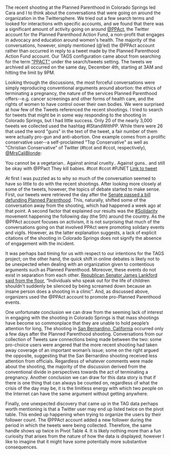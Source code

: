 The recent shooting at the Planned Parenthood in Colorado Springs led Cara and I to think about the conversations that were going on around the organization in the Twittersphere. We tried out a few search terms and looked for interactions with specific accounts, and we found that there was a significant amount of activity going on around [@PPAct](https://twitter.com/ppact), the Twitter account for the Planned Parenthood Action Fund, a non-profit that engages in advocacy and education around women's health. The majority of the conversations, however, simply mentioned (@’ed) the @PPAct account rather than occurred in reply to a tweet made by the Planned Parenthood Action Fund account. Our TAGS configuration came about from searching for the term ["PPACT"](https://docs.google.com/spreadsheets/d/1uYbl8gVTSljD-sYJ7y6nxyQyINhHPCzisuqa-_e5O7Y/edit#gid=400689247) under the search/tweets setting. The tweets we archived all occurred on the same day, December 4th, starting at 3AM and hitting the limit by 9PM. 

Looking through the discussions, the most forceful conversations were simply reproducing conventional arguments around abortion: the ethics of terminating a pregnancy, the nature of the services Planned Parenthood offers--e.g. cancer screenings and other forms of health care, and the rights of women to have control oover their own bodies. We were surprised at how few of the Tweets referenced the recent shootings. I tried to search for tweets that might be in some way responding to the shooting in Colorado Springs, but I had little success. Only 20 of the nearly 3,000 tweets we collected used the hashtag #IStandWithPP. While there were 26 that used the word "guns" in the text of the tweet, a fair number of them were actually pro-gun and anti-abortion. One example comes from a prolific conservative user--a self-proclaimed "Top Conservative" as well as "Christian Conservative" of Twitter (#tcot and #ccot, respectively), [@MrsCaliBlonde](https://twitter.com/MrsCaliBlonde): 

You cannot be a vegetarian..
Against animal cruelty..
Against guns..
and still be okay with @PPact 
They kill babies.
#tcot #ccot #PJNET [Link to tweet](https://twitter.com/MrsCaliBlonde/statuses/672672960201682944)

At first I was puzzled as to why so much of the conversation seemed to have so little to do with the recent shootings. After looking more closely at some of the tweets, however, the topics of debate started to make sense. First, our tweets were retrieved the day after the [Senate passed a bill defunding Planned Parenthood](http://www.npr.org/2015/12/03/458304236/senate-expected-to-pass-bill-to-defund-planned-parenthood-repeal-health-law). This, naturally, shifted some of the conversation away from the shooting, which had happened a week ago at that point. A second factor that explained our results was the [#Solidarity](https://istandwithpp.org/solidarity) movement happening the following day (the 5th) around the country. As the @PPAct account focuses on activism, it is not surprising that much of the conversations going on that involved PPAct were promoting solidary events and vigils. However, as the latter explanation suggests, a lack of explicit citations of the shooting in Colorado Springs does not signify the absence of engagement with the incident.

It was perhaps bad timing for us with respect to our intentions for the TAGS project; on the other hand, the quick shift in online debates is likely not to be unexpected when dealing with an organization given to contentious arguments such as Planned Parenthood. Moreover, these events do not exist in separation from each other. [Republican Senator James Lankford said from the floor](http://www.npr.org/2015/12/03/458304236/senate-expected-to-pass-bill-to-defund-planned-parenthood-repeal-health-law), “Individuals who speak out for the life of children shouldn't suddenly be silenced by being screamed down because an insane person does a shooting in a clinic”. And, as discussed above, organizers used the @PPAct account to promote pro-Planned Parenthood events.

One unfortunate conclusion we can draw from the seeming lack of interest in engaging with the shooting in Colorado Springs is that mass shootings have become so commonplace that they are unable to hold people’s attention for long, The shooting in [San Bernardino, California](http://www.npr.org/sections/thetwo-way/2015/12/03/458277103/san-bernardino-shootings-what-we-know-one-day-after) occurred only a few days after the Planned Parenthood shooting. Conversations from our collection of Tweets saw connections being made between the two: some pro-choice users were angered that the more recent shooting had taken away coverage of an important woman’s issue; some on the right argued the opposite, suggesting that the San Bernardino shooting received less attention from officials. Regardless of whatever comments were made about the shooting, the majority of the discussion derived from the conventional divide in perspectives towards the act of terminating a pregnancy. Another conclusion we can draw for this data story is that if there is one thing that can always be counted on, regardless of what the crisis of the day may be, it is the limitless energy with which two people on the Internet can have the same argument without getting anywhere.

Finally, one unexpected discovery that came up in the TAG data perhaps worth mentioning is that a Twitter user may end up listed twice on the pivot table. This ended up happening when trying to organize the users by their follower count. The @PPAct account added a new follower during the period in which the tweets were being collected. Therefore, the same handle shows up twice in Pivot Table 4. It is likely nothing more than a fun curiosity that arises from the nature of how the data is displayed; however I like to imagine that it might have some potentially more substantive consequences.
